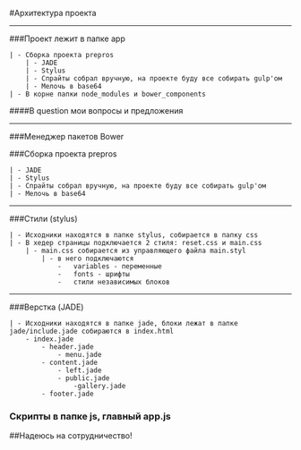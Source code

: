#Архитектура проекта  

************************************************************************************  

###Проект лежит в папке app  

	| - Сборка проекта prepros
		| - JADE
		| - Stylus
		| - Спрайты собрал вручную, на проекте буду все собирать gulp'ом
		| - Мелочь в base64
	| - В корне папки node_modules и bower_components
####В question мои вопросы и предложения

************************************************************************************

###Менеджер пакетов Bower  

###Сборка проекта prepros  

	| - JADE
	| - Stylus
	| - Спрайты собрал вручную, на проекте буду все собирать gulp'ом
	| - Мелочь в base64

************************************************************************************

###Стили (stylus)  

	| - Исходники находятся в папке stylus, собирается в папку css
	| - В хедер страницы подключается 2 стиля: reset.css и main.css
		| - main.css собирается из управляющего файла main.styl
			| - в него подключаются
				-	variables - переменные
				-	fonts - шрифты
				-	стили независимых блоков

************************************************************************************

###Верстка (JADE)  

	| - Исходники находятся в папке jade, блоки лежат в папке jade/include.jade собираются в index.html
		- index.jade
			- header.jade
				- menu.jade
			- content.jade
				- left.jade
				- public.jade
					-gallery.jade
			- footer.jade
### Скрипты в папке js, главный app.js  
  
  
##Надеюсь на сотрудничество!
